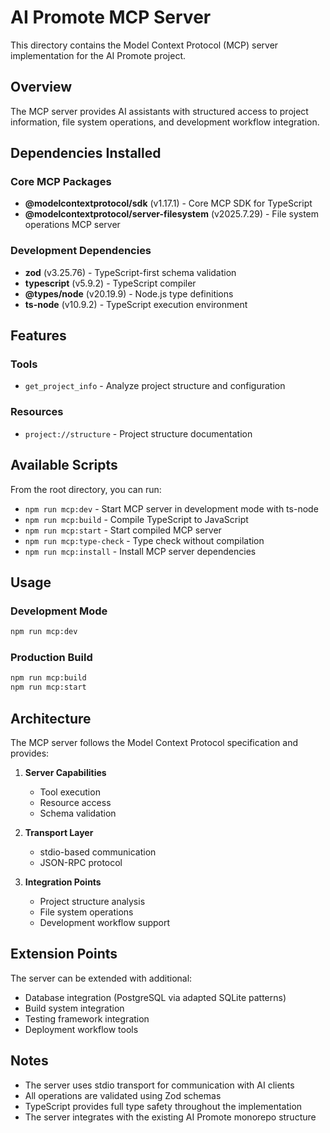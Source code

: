 # AI Promote MCP Server

This directory contains the Model Context Protocol (MCP) server implementation for the AI Promote project.

## Overview

The MCP server provides AI assistants with structured access to project information, file system operations, and development workflow integration.

## Dependencies Installed

### Core MCP Packages
- **@modelcontextprotocol/sdk** (v1.17.1) - Core MCP SDK for TypeScript
- **@modelcontextprotocol/server-filesystem** (v2025.7.29) - File system operations MCP server

### Development Dependencies
- **zod** (v3.25.76) - TypeScript-first schema validation
- **typescript** (v5.9.2) - TypeScript compiler
- **@types/node** (v20.19.9) - Node.js type definitions  
- **ts-node** (v10.9.2) - TypeScript execution environment

## Features

### Tools
- `get_project_info` - Analyze project structure and configuration

### Resources
- `project://structure` - Project structure documentation

## Available Scripts

From the root directory, you can run:

- `npm run mcp:dev` - Start MCP server in development mode with ts-node
- `npm run mcp:build` - Compile TypeScript to JavaScript
- `npm run mcp:start` - Start compiled MCP server
- `npm run mcp:type-check` - Type check without compilation
- `npm run mcp:install` - Install MCP server dependencies

## Usage

### Development Mode
```bash
npm run mcp:dev
```

### Production Build
```bash
npm run mcp:build
npm run mcp:start
```

## Architecture

The MCP server follows the Model Context Protocol specification and provides:

1. **Server Capabilities**
   - Tool execution
   - Resource access
   - Schema validation

2. **Transport Layer**
   - stdio-based communication
   - JSON-RPC protocol

3. **Integration Points**
   - Project structure analysis
   - File system operations
   - Development workflow support

## Extension Points

The server can be extended with additional:
- Database integration (PostgreSQL via adapted SQLite patterns)
- Build system integration
- Testing framework integration
- Deployment workflow tools

## Notes

- The server uses stdio transport for communication with AI clients
- All operations are validated using Zod schemas
- TypeScript provides full type safety throughout the implementation
- The server integrates with the existing AI Promote monorepo structure
